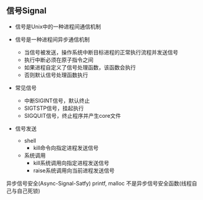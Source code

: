 ## 信号Signal
- 信号是Unix中的一种进程间通信机制

- 信号是一种进程间异步通信机制
  - 当信号被发送，操作系统中断目标进程的正常执行流程并发送信号
  - 执行中断必须在原子指令之间
  - 如果进程自定义了信号处理函数，该函数会执行
  - 否则默认信号处理函数执行

- 常见信号
  - 中断SIGINT信号，默认终止
  - SIGTSTP信号，挂起执行
  - SIGQUIT信号，终止程序并产生core文件
- 信号发送
  - shell
    - kill命令向指定进程发送信号
  - 系统调用
    - kill系统调用向指定进程发送信号
    - raise系统调用向当前进程发送信号

异步信号安全(Async-Signal-Satfy)
printf, malloc 不是异步信号安全函数(线程自己与自己死锁)